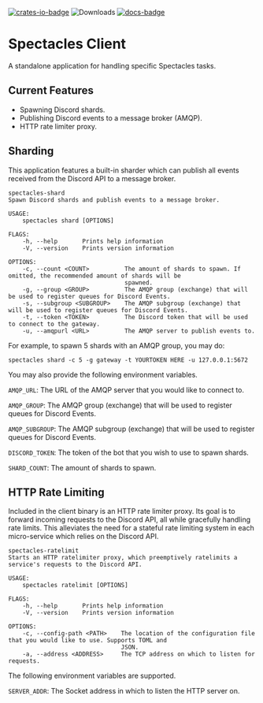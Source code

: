 [![crates-io-badge]][crates-io-link]
![Downloads](https://img.shields.io/crates/d/spectacles.svg?style=for-the-badge)
[![docs-badge]][docs-link]


# Spectacles Client
A standalone application for handling specific Spectacles tasks.

## Current Features
- Spawning Discord shards.
- Publishing Discord events to a message broker (AMQP).
- HTTP rate limiter proxy.

## Sharding
This application features a built-in sharder which can publish all events received from the Discord API to a message broker.

```
spectacles-shard
Spawn Discord shards and publish events to a message broker.

USAGE:
    spectacles shard [OPTIONS]

FLAGS:
    -h, --help       Prints help information
    -V, --version    Prints version information

OPTIONS:
    -c, --count <COUNT>          The amount of shards to spawn. If omitted, the recommended amount of shards will be
                                 spawned.
    -g, --group <GROUP>          The AMQP group (exchange) that will be used to register queues for Discord Events.
    -s, --subgroup <SUBGROUP>    The AMQP subgroup (exchange) that will be used to register queues for Discord Events.
    -t, --token <TOKEN>          The Discord token that will be used to connect to the gateway.
    -u, --amqpurl <URL>          The AMQP server to publish events to.

```

For example, to spawn 5 shards with an AMQP group, you may do:
```
spectacles shard -c 5 -g gateway -t YOURTOKEN HERE -u 127.0.0.1:5672
```

You may also provide the following environment variables.

`AMQP_URL`: The URL of the AMQP server that you would like to connect to.

`AMQP_GROUP`: The AMQP group (exchange) that will be used to register queues for Discord Events.

`AMQP_SUBGROUP`: The AMQP subgroup (exchange) that will be used to register queues for Discord Events.

`DISCORD_TOKEN`: The token of the bot that you wish to use to spawn shards.

`SHARD_COUNT`: The amount of shards to spawn.

## HTTP Rate Limiting
Included in the client binary is an HTTP rate limiter proxy.
Its goal is to forward incoming requests to the Discord API, all while gracefully handling rate limits.
This alleviates the need for a stateful rate limiting system in each micro-service which relies on the Discord API.

```
spectacles-ratelimit 
Starts an HTTP ratelimiter proxy, which preemptively ratelimits a service's requests to the Discord API.

USAGE:
    spectacles ratelimit [OPTIONS]

FLAGS:
    -h, --help       Prints help information
    -V, --version    Prints version information

OPTIONS:
    -c, --config-path <PATH>    The location of the configuration file that you would like to use. Supports TOML and
                                JSON.
    -a, --address <ADDRESS>     The TCP address on which to listen for requests.

```

The following environment variables are supported.

`SERVER_ADDR`: The Socket address in which to listen the HTTP server on.

[crates-io-link]: https://crates.io/crates/spectacles
[crates-io-badge]: https://img.shields.io/crates/v/spectacles.svg?style=for-the-badge
[docs-link]: https://docs.rs/spectacles
[docs-badge]: https://img.shields.io/badge/Documentation-docs.rs-red.svg?style=for-the-badge